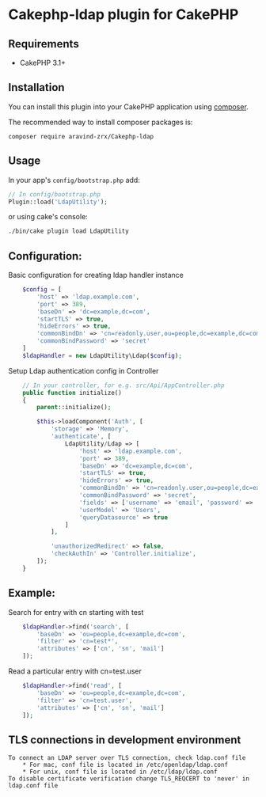 # Cakephp-ldap plugin for CakePHP

## Requirements

* CakePHP 3.1+

## Installation

You can install this plugin into your CakePHP application using [composer](http://getcomposer.org).

The recommended way to install composer packages is:

```
composer require aravind-zrx/Cakephp-ldap
```

## Usage

In your app's `config/bootstrap.php` add:

```php
// In config/bootstrap.php
Plugin::load('LdapUtility');
```

or using cake's console:

```sh
./bin/cake plugin load LdapUtility
```

## Configuration:

Basic configuration for creating ldap handler instance

```php
	$config = [
		'host' => 'ldap.example.com',
        'port' => 389,
        'baseDn' => 'dc=example,dc=com',
        'startTLS' => true,
        'hideErrors' => true,
        'commonBindDn' => 'cn=readonly.user,ou=people,dc=example,dc=com',
        'commonBindPassword' => 'secret'
	]
	$ldapHandler = new LdapUtility\Ldap($config);
```

Setup Ldap authentication config in Controller

```php
    // In your controller, for e.g. src/Api/AppController.php
    public function initialize()
    {
        parent::initialize();

        $this->loadComponent('Auth', [
            'storage' => 'Memory',
            'authenticate', [
                LdapUtility/Ldap => [
					'host' => 'ldap.example.com',
			        'port' => 389,
			        'baseDn' => 'dc=example,dc=com',
			        'startTLS' => true,
			        'hideErrors' => true,
			        'commonBindDn' => 'cn=readonly.user,ou=people,dc=example,dc=com',
			        'commonBindPassword' => 'secret',
			        'fields' => ['username' => 'email', 'password' => 'password'],
                    'userModel' => 'Users',
                    'queryDatasource' => true
				]
            ],

            'unauthorizedRedirect' => false,
            'checkAuthIn' => 'Controller.initialize',
        ]);
    }
```

## Example:

Search for entry with cn starting with test
```php
	$ldapHandler->find('search', [
		'baseDn' => 'ou=people,dc=example,dc=com',
		'filter' => 'cn=test*',
		'attributes' => ['cn', 'sn', 'mail']
	]);
```

Read a particular entry with cn=test.user
```php
	$ldapHandler->find('read', [
		'baseDn' => 'ou=people,dc=example,dc=com',
		'filter' => 'cn=test.user',
		'attributes' => ['cn', 'sn', 'mail']
	]);
```

## TLS connections in development environment
	
	To connect an LDAP server over TLS connection, check ldap.conf file
		* For mac, conf file is located in /etc/openldap/ldap.conf
		* For unix, conf file is located in /etc/ldap/ldap.conf 
	To disable certificate verification change TLS_REQCERT to 'never' in ldap.conf file
